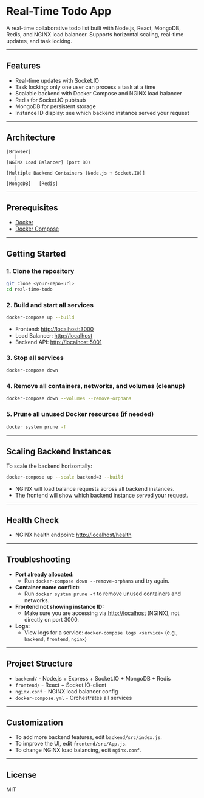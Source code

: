 # Real-Time Todo App

A real-time collaborative todo list built with Node.js, React, MongoDB, Redis, and NGINX load balancer. Supports horizontal scaling, real-time updates, and task locking.

---

## Features
- Real-time updates with Socket.IO
- Task locking: only one user can process a task at a time
- Scalable backend with Docker Compose and NGINX load balancer
- Redis for Socket.IO pub/sub
- MongoDB for persistent storage
- Instance ID display: see which backend instance served your request

---

## Architecture

```
[Browser]
   |
[NGINX Load Balancer] (port 80)
   |
[Multiple Backend Containers (Node.js + Socket.IO)]
   |
[MongoDB]   [Redis]
```

---

## Prerequisites
- [Docker](https://www.docker.com/)
- [Docker Compose](https://docs.docker.com/compose/)

---

## Getting Started

### 1. Clone the repository
```sh
git clone <your-repo-url>
cd real-time-todo
```

### 2. Build and start all services
```sh
docker-compose up --build
```
- Frontend: [http://localhost:3000](http://localhost:3000)
- Load Balancer: [http://localhost](http://localhost)
- Backend API: [http://localhost:5001](http://localhost:5001)

### 3. Stop all services
```sh
docker-compose down
```

### 4. Remove all containers, networks, and volumes (cleanup)
```sh
docker-compose down --volumes --remove-orphans
```

### 5. Prune all unused Docker resources (if needed)
```sh
docker system prune -f
```

---

## Scaling Backend Instances

To scale the backend horizontally:
```sh
docker-compose up --scale backend=3 --build
```
- NGINX will load balance requests across all backend instances.
- The frontend will show which backend instance served your request.

---

## Health Check
- NGINX health endpoint: [http://localhost/health](http://localhost/health)

---

## Troubleshooting
- **Port already allocated:**
  - Run `docker-compose down --remove-orphans` and try again.
- **Container name conflict:**
  - Run `docker system prune -f` to remove unused containers and networks.
- **Frontend not showing instance ID:**
  - Make sure you are accessing via [http://localhost](http://localhost) (NGINX), not directly on port 3000.
- **Logs:**
  - View logs for a service: `docker-compose logs <service>` (e.g., `backend`, `frontend`, `nginx`)

---

## Project Structure
- `backend/` - Node.js + Express + Socket.IO + MongoDB + Redis
- `frontend/` - React + Socket.IO-client
- `nginx.conf` - NGINX load balancer config
- `docker-compose.yml` - Orchestrates all services

---

## Customization
- To add more backend features, edit `backend/src/index.js`.
- To improve the UI, edit `frontend/src/App.js`.
- To change NGINX load balancing, edit `nginx.conf`.

---

## License
MIT 